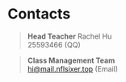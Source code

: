 # Contacts

>**Head Teacher** Rachel Hu  
>25593466 (QQ)

>**Class Management Team**  
>[hi@mail.nflsixer.top](mailto:hi@mail.nflsixer.top) (Email)
